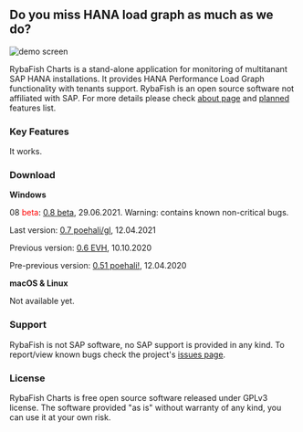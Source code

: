 ## Do you miss HANA load graph as much as we do?
![demo screen](http://rybafish.github.io/demoscreen07.png)

RybaFish Charts is a stand-alone application for monitoring of multitanant SAP HANA installations. It provides HANA Performance Load Graph functionality with tenants support. RybaFish is an open source software not affiliated with SAP. For more details please check [about page](/about) and [planned](/todo) features list.

### Key Features
It works.

### Download
**Windows**

08 <span style="color:red">beta</span>: [0.8 beta](https://github.com/rybafish/rybafish/releases/download/08beta/RybaFish08beta.7z), 29.06.2021. Warning: contains known non-critical bugs.

Last version: [0.7 poehali/gl](https://github.com/rybafish/rybafish/releases/download/07/RybaFish_07poehaliGL.7z), 12.04.2021

Previous version: [0.6 EVH](https://github.com/rybafish/rybafish/releases/download/06/RybaFish06evh.7z), 10.10.2020

Pre-previous version: [0.51 poehali!](https://github.com/rybafish/rybafish/releases/download/v051/RybaFish051poehali.7z), 12.04.2020

**macOS & Linux**

Not available yet.

### Support
RybaFish is not SAP software, no SAP support is provided in any kind. To report/view known bugs check the project's [issues page](https://github.com/rybafish/rybafish/issues).

### License
RybaFish Charts is free open source software released under GPLv3 license. The software provided "as is" without warranty of any kind, you can use it at your own risk.
